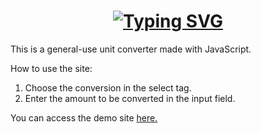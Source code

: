 <h1 align="center"><a href="https://git.io/typing-svg"><img src="https://readme-typing-svg.demolab.com?font=Fira+Code&size=30&pause=1000&color=C8A928&center=true&vCenter=true&width=435&lines=Unit+Converter" alt="Typing SVG" /></a></h1>

This is a general-use unit converter made with JavaScript.

How to use the site:
<ol>
  <li>Choose the conversion in the select tag.</li>
  <li>Enter the amount to be converted in the input field.</li>
</ol>

You can access the demo site <a href="https://samuelfcosta18.github.io/unitconverter/" target="_blank"> here. </a>
